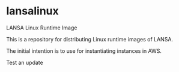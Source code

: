 lansalinux
==========

LANSA Linux Runtime Image

This is a repository for distributing Linux runtime images of LANSA.

The initial intention is to use for instantiating instances in AWS.

Test an update
